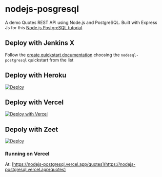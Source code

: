 # nodejs-posgresql

A demo Quotes REST API using Node.js and PostgreSQL. Built with Express Js for this [Node.js PostgreSQL tutorial](https://geshan.com.np/blog/2021/01/nodejs-postgresql-tutorial/).

## Deploy with Jenkins X

Follow the [create quickstart documentation](https://jenkins-x.io/v3/develop/create-project/#create-a-new-project-from-a-quickstart) choosing the `nodesql-postgresql` quickstart from the list

## Deploy with Heroku

[![Deploy](https://www.herokucdn.com/deploy/button.svg)](https://heroku.com/deploy?template=https://github.com/geshan/nodejs-posgresql/tree/master)

## Deploy with Vercel

[![Deploy with Vercel](https://vercel.com/button)](https://vercel.com/new/git/external?repository-url=https%3A%2F%2Fgithub.com%2Fgeshan%2Fnodejs-posgresql)

## Depoly with Zeet

[![Deploy](https://deploy.zeet.co/nodejs-posgresql.svg)](https://deploy.zeet.co/?url=https://github.com/geshan/nodejs-posgresql)

### Running on Vercel

At: [https://nodejs-postgresql.vercel.app/quotes](https://nodejs-postgresql.vercel.app/quotes)


